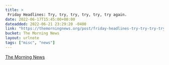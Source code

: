 ```yaml
---
title: > 
 Friday Headlines: Try, try, try, try, try, try again.
date: 2022-06-17T15:45:00+00:00
dateadded: 2022-06-21 23:29:20 -0400
link: "https://themorningnews.org/post/friday-headlines-try-try-try-try-try-try-again"
bucket: The Morning News
layout: urlnote
tags: ["misc", "news"]
--- 
```


 
  
    
    
    


 <!-- end excerpt --> 
<div class='bucket'><a class='internal-link' href='/buckets/the-morning-news'>The Morning News</a></div> 
